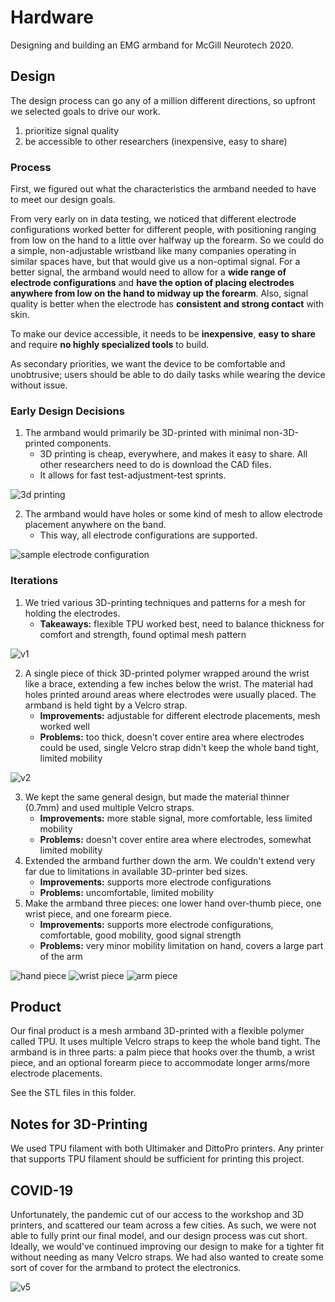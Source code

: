 # Hardware

Designing and building an EMG armband for McGill Neurotech 2020.

## Design
The design process can go any of a million different directions, so upfront we selected goals to drive our work. 
1. prioritize signal quality
2. be accessible to other researchers (inexpensive, easy to share)

### Process
First, we figured out what the characteristics the armband needed to have to meet our design goals. 

From very early on in data testing, we noticed that different electrode configurations worked better for different people, with positioning ranging from low on the hand to a little over halfway up the forearm. So we could do a simple, non-adjustable wristband like many companies operating in similar spaces have, but that would give us a non-optimal signal. For a better signal, the armband would need to allow for a **wide range of electrode configurations** and **have the option of placing electrodes anywhere from low on the hand to midway up the forearm**. Also, signal quality is better when the electrode has **consistent and strong contact** with skin.

To make our device accessible, it needs to be **inexpensive**, **easy to share** and require **no highly specialized tools** to build.

As secondary priorities, we want the device to be comfortable and unobtrusive; users should be able to do daily tasks while wearing the device without issue.

### Early Design Decisions
1. The armband would primarily be 3D-printed with minimal non-3D-printed components. 
	* 3D printing is cheap, everywhere, and makes it easy to share. All other researchers need to do is download the CAD files.
	* It allows for fast test-adjustment-test sprints.

![3d printing](https://github.com/NTX-McGill/NeuroTechX-McGill-2020/blob/main/hardware/img/3d-printing.JPG?raw=true)

2. The armband would have holes or some kind of mesh to allow electrode placement anywhere on the band.
	* This way, all electrode configurations are supported.

![sample electrode configuration](https://github.com/NTX-McGill/NeuroTechX-McGill-2020/blob/main/hardware/img/electrode-config.JPG?raw=true)

### Iterations
1. We tried various 3D-printing techniques and patterns for a mesh for holding the electrodes.
	* **Takeaways:** flexible TPU worked best, need to balance thickness for comfort and strength, found optimal mesh pattern

![v1](https://github.com/NTX-McGill/NeuroTechX-McGill-2020/blob/main/hardware/img/v1.JPG?raw=true)

2. A single piece of thick 3D-printed polymer wrapped around the wrist like a brace, extending a few inches below the wrist. The material had holes printed around areas where electrodes were usually placed. The armband is held tight by a Velcro strap.
	* **Improvements:** adjustable for different electrode placements, mesh worked well 
	* **Problems:** too thick, doesn't cover entire area where electrodes could be used, single Velcro strap didn't keep the whole band tight, limited mobility

![v2](https://github.com/NTX-McGill/NeuroTechX-McGill-2020/blob/main/hardware/img/v2.JPG?raw=true)

3. We kept the same general design, but made the material thinner (0.7mm) and used multiple Velcro straps.
	* **Improvements:** more stable signal, more comfortable, less limited mobility
	* **Problems:** doesn't cover entire area where electrodes, somewhat limited mobility
4. Extended the armband further down the arm. We couldn't extend very far due to limitations in available 3D-printer bed sizes.
	* **Improvements:** supports more electrode configurations
	* **Problems:** uncomfortable, limited mobility
5. Make the armband three pieces: one lower hand over-thumb piece, one wrist piece, and one forearm piece.
	* **Improvements:** supports more electrode configurations, comfortable, good mobility, good signal strength
	* **Problems:** very minor mobility limitation on hand, covers a large part of the arm

![hand piece](https://github.com/NTX-McGill/NeuroTechX-McGill-2020/blob/main/hardware/img/hand-piece.png?raw=true)
![wrist piece](https://github.com/NTX-McGill/NeuroTechX-McGill-2020/blob/main/hardware/img/wrist-piece.png?raw=true)
![arm piece](https://github.com/NTX-McGill/NeuroTechX-McGill-2020/blob/main/hardware/img/arm-piece.png?raw=true)

## Product
Our final product is a mesh armband 3D-printed with a flexible polymer called TPU. It uses multiple Velcro straps to keep the whole band tight. The armband is in three parts: a palm piece that hooks over the thumb, a wrist piece, and an optional forearm piece to accommodate longer arms/more electrode placements.

See the STL files in this folder.

## Notes for 3D-Printing

We used TPU filament with both Ultimaker and DittoPro printers. Any printer that supports TPU filament should be sufficient for printing this project.

## COVID-19

Unfortunately, the pandemic cut of our access to the workshop and 3D printers, and scattered our team across a few cities. As such, we were not able to fully print our final model, and our design process was cut short. Ideally, we would've continued improving our design to make for a tighter fit without needing as many Velcro straps. We had also wanted to create some sort of cover for the armband to protect the electronics.

![v5](https://github.com/NTX-McGill/NeuroTechX-McGill-2020/blob/main/hardware/img/v5.jpg?raw=true)